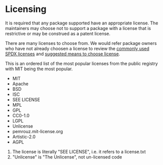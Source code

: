# Licensing

It is required that any package supported have an appropriate license. The 
maintainers may choose not to support a package with a license that is restrictive 
or may be construed as a patent license.

There are many licenses to choose from. We would refer package owners who have not 
already choosen a license to review the [commonly used SPDX licenses](https://spdx.org/licenses/) and 
[suggested means to choose license](https://choosealicense.com/).

This is an ordered list of the most popular licenses from the public registry with MIT being the most
popular.

- MIT
- Apache
- BSD
- ISC
- SEE LICENSE
- MPL
- GPL
- CC0-1.0
- LGPL
- Unlicense
- pemrouz.mit-license.org
- Artistic-2.0
- AGPL

1. The license is literally "SEE LICENSE", i.e. it refers to a license.txt
2. "Unlicense" is "The Unlicense", not un-licensed code
